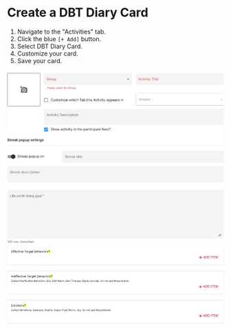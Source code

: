 # Create a DBT Diary Card

1. Navigate to the "Activities" tab.
2. Click the blue `[+ Add]` button.
3. Select DBT Diary Card.
4. Customize your card.
5. Save your card.

![](../../06-start_here/06-activities/assets/dbt_diary1.jpg)
![](../../06-start_here/06-activities/assets/dbt_diary2.jpg)
